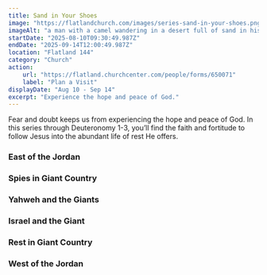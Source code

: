 ```yaml
---
title: Sand in Your Shoes
image: "https://flatlandchurch.com/images/series-sand-in-your-shoes.png"
imageAlt: "a man with a camel wandering in a desert full of sand in his shoes"
startDate: "2025-08-10T09:30:49.987Z"
endDate: "2025-09-14T12:00:49.987Z"
location: "Flatland 144"
category: "Church"
action:
    url: "https://flatland.churchcenter.com/people/forms/650071"
    label: "Plan a Visit"
displayDate: "Aug 10 - Sep 14"
excerpt: "Experience the hope and peace of God."
---
```

Fear and doubt keeps us from experiencing the hope and peace of God. In this series through Deuteronomy 1-3, you’ll find the faith and fortitude to follow Jesus into the abundant life of rest He offers.

### East of the Jordan
### Spies in Giant Country
### Yahweh and the Giants
### Israel and the Giant
### Rest in Giant Country
### West of the Jordan

